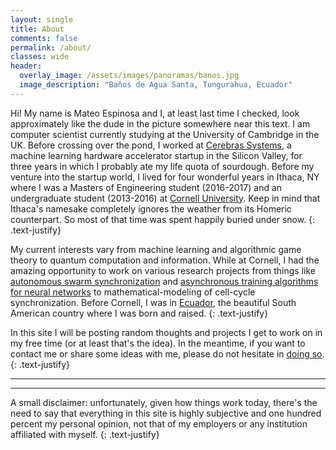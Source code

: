 ```yaml
---
layout: single
title: About
comments: false
permalink: /about/
classes: wide
header:
  overlay_image: /assets/images/panoramas/banos.jpg
  image_description: "Baños de Agua Santa, Tungurahua, Ecuador"
---
```


Hi! My name is Mateo Espinosa and I, at least last time I checked, look approximately like the dude in the picture somewhere near this text. I am computer scientist currently studying at the University of Cambridge in the UK. Before crossing over the pond, I worked at [Cerebras Systems][cerebras], a machine learning hardware accelerator startup in the Silicon Valley, for three years in which I probably ate my life quota of sourdough. Before my venture into the startup world, I lived for four wonderful years in Ithaca, NY where I was a Masters of Engineering student (2016-2017) and an undergraduate student (2013-2016) at [Cornell University][cornellu]. Keep in mind that Ithaca's namesake completely ignores the weather from its Homeric counterpart. So most of that time was spent happily buried under snow.
{: .text-justify}

My current interests vary from machine learning and algorithmic game theory to quantum computation and information. While at Cornell, I had the amazing opportunity to work on various research projects from things like [autonomous swarm synchronization](https://arxiv.org/abs/1905.11055) and [asynchronous training algorithms for neural networks](/assets/papers/blocked_dfa.pdf) to mathematical-modeling of cell-cycle synchronization. Before Cornell, I was in [Ecuador][chaucha], the beautiful South American country where I was born and raised.
{: .text-justify}

In this site I will be posting random thoughts and projects I get to work on in my free time (or at least that's the idea). In the meantime, if you want to contact me or share some ideas with me, please do not hesitate in [doing so]({{site.base}}/contact).
{: .text-justify}

---
---

A small disclaimer: unfortunately, given how things work today, there's the need to say that everything in this site is highly subjective and one hundred percent my personal opinion, not that of my employers or any institution affiliated with myself.
{: .text-justify}

[cornellu]: https://www.cornell.edu
[cerebras]: https://www.cerebras.net
[chaucha]: https://www.youtube.com/watch?v=tzpJZRvtx_E